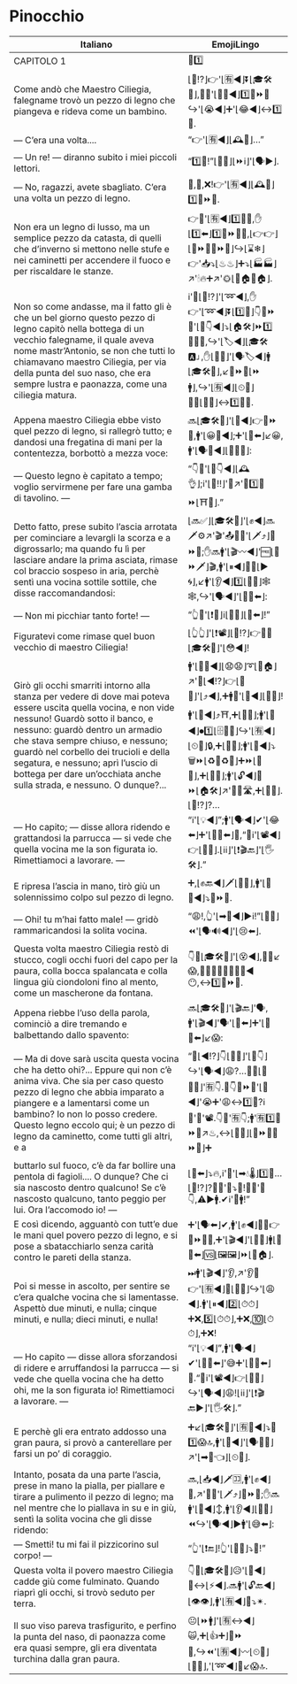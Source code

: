 # Pinocchio

| Italiano | EmojiLingo |
| ------- | ---------- |
| CAPITOLO 1 | 📖1️⃣ |
| Come andò che Maestro Ciliegia, falegname trovò un pezzo di legno che piangeva e rideva come un bambino. | ⌊🤔⁉️⌋👉'⌊🈶◀️⌋⏬⌊🎓🛠🍒⌋,👨‍🔧'⌊🕵️‍♂️◀️⌋1️⃣🔩⏩🚪↪️'⌊😭◀️⌋➕'⌊😂◀️⌋↔️1️⃣👶. |
| — C’era una volta.... | “👉'⌊🈶◀️⌋⌊🕰🔭⌋…” |
| — Un re! — diranno subito i miei piccoli lettori. | “1️⃣👑!”⌊👫📖⌋⌊⏩ℹ️⌋'⌊🗣▶⌋. |
| — No, ragazzi, avete sbagliato. C’era una volta un pezzo di legno. | 🙅,👫,❌!👉'⌊🈶◀️⌋⌊🕰🔭⌋1️⃣🔩⏩🚪. |
| Non era un legno di lusso, ma un semplice pezzo da catasta, di quelli che d’inverno si mettono nelle stufe e nei caminetti per accendere il fuoco e per riscaldare le stanze. | 👉🙅'⌊🈶◀️⌋1️⃣🚪💎,✋⌊1️⃣⬅️⌋1️⃣🔩⏩🚪🆖,⌊👉👉⌋⌊🔩⏩🚪🔩⏩🚪⌋↪️⌊⌛❄⌋👉'📥⤵️⌊♨♨⌋➕⤵️⌊🏭🏭⌋↗️'🕯🔥➕↗️'🌞⌊🔲🏠🔲🏠⌋. |
| Non so come andasse, ma il fatto gli è che un bel giorno questo pezzo di legno capitò nella bottega di un vecchio falegname, il quale aveva nome mastr’Antonio, se non che tutti lo chiamavano maestro Ciliegia, per via della punta del suo naso, che era sempre lustra e paonazza, come una ciliegia matura. | ℹ️'🤔⌊🤔⁉️⌋'⌊➿◀️⌋,✋👉'⌊➿◀️⌋⏬⌊1️⃣🔂⌋👇🔩⏩🚪'⌊👞👇◀️⌋⤵️⌊🏠🛠⌋⏩1️⃣👨‍🔧👴,↪️'⌊🏷◀️⌋⌊🎓🛠🅰⌋,✋⌊👥💯⌋'⌊🗣🏷◀️⌋🚹⌊🎓🛠🍒⌋,↙️🔺⏩👃⌊⏩🚹⌋,↪️'⌊🈶◀️⌋⌊⏲💯⌋🔆➕⌊🔴🔝⌋↔️1️⃣🍒⏫. |
| Appena maestro Ciliegia ebbe visto quel pezzo di legno, si rallegrò tutto; e dandosi una fregatina di mani per la contentezza, borbottò a mezza voce: | 🔜⌊🎓🛠🍒⌋'⌊👀◀️⌋👉🔩⏩🚪,🚹'⌊😀💯◀️⌋;➕'⌊👏⬅️⌋↙️😀,🚹'⌊🗣💬◀️⌋⌊📎📣👶⌋: |
| — Questo legno è capitato a tempo; voglio servirmene per fare una gamba di tavolino. — | “👇🚪'⌊👞👇◀️⌋⌊🕰👌⌋;ℹ️'⌊🙏‼⌋'🔧↗️'🔧1️⃣👢⏩⌊⛩👶⌋.” |
| Detto fatto, prese subito l’ascia arrotata per cominciare a levargli la scorza e a digrossarlo; ma quando fu lì per lasciare andare la prima asciata, rimase col braccio sospeso in aria, perchè sentì una vocina sottile sottile, che disse raccomandandosi: | ⌊🔜✅⌋⌊🎓🛠🍒⌋'⌊✊◀️⌋🔜🗡⚙↗️'🎬'📤💢➕'⌊🗡⤴️⌋🔩⏩🚪;✋🔜🚹'⌊🎬〰◀️⌋'🆓⌊👋⏩🗡⌋🎬,🚹'⌊⏸◀️⌋📎💪⌊▶🌀⌋,↙️🚹'⌊👂◀️⌋1️⃣⌊📣👶⌋🕸🕸,↪️'⌊🗣◀️⌋'⌊🙏💯⬅️⌋: |
| — Non mi picchiar tanto forte! — | “👆🙅'⌊❗👊⌋ℹ️⌊📶🔝⌋⌊💪⬅️⌋!” |
| Figuratevi come rimase quel buon vecchio di maestro Ciliegia! | ⌊👆👆⌋'⌊❗📽⌋⌊🤔⁉️⌋👉👴💟⌊🎓🛠🍒⌋'⌊😳◀️⌋! |
| Girò gli occhi smarriti intorno alla stanza per vedere di dove mai poteva essere uscita quella vocina, e non vide nessuno! Guardò sotto il banco, e nessuno: guardò dentro un armadio che stava sempre chiuso, e nessuno; guardò nel corbello dei trucioli e della segatura, e nessuno; aprì l’uscio di bottega per dare un’occhiata anche sulla strada, e nessuno. O dunque?... | 🚹'⌊👀➰◀️⌋⌊😧😧⌋➰⌊🔲🏠⌋↗️'👀⌊◀️⁉️⌋👉⌊📣👶⌋'⌊⤴️◀️⌋,➕🚹🙅'⌊👀◀️⌋⌊👤❌⌋!🚹'⌊👀◀️⌋⤴️⛩,➕⌊👤❌⌋;🚹'⌊👀◀️⌋⏺1️⃣⌊🗄👚👖⌋↪️'⌊🈶◀️⌋⌊⏲💯⌋🔒,➕⌊👤❌⌋;🚹'⌊👀◀️⌋⤵️🗑⏩⌊♻🚪♻🚪⌋➕⏩⌊🚬🚪⌋,➕⌊👤❌⌋;🚹'⌊🔓◀️⌋🚪⏩⌊🏠🛠⌋↗️'👀🆚🛣,➕⌊👤❌⌋.⌊🤔⁉️⌋?… |
| — Ho capito; — disse allora ridendo e grattandosi la parrucca — si vede che quella vocina me la son figurata io. Rimettiamoci a lavorare. — | “ℹ️'⌊💡◀️⌋”;🚹'⌊🗣◀️⌋✔'⌊😂⬅️⌋➕'⌊🙆‍♂️⬅️⌋💂,“🤔ℹ️'⌊📽◀️⌋👉⌊📣👶⌋.⌊ℹ️ℹ️⌋'⌊❗🎬🔙⌋'⌊🖐🛠⌋.” |
| E ripresa l’ascia in mano, tirò giù un solennissimo colpo sul pezzo di legno. | ➕,⌊✊🔙◀️⌋🗡⌊📎👐⌋,🚹'⌊👊🔝◀️⌋⤵️🔩⏩🚪. |
| — Ohi! tu m’hai fatto male! — gridò rammaricandosi la solita vocina. | “😩!,👆'⌊➡🤕◀️⌋▶ℹ️!”⌊📣👶⌋⏪'⌊🗣🔊◀️⌋'⌊😢⬅️⌋. |
| Questa volta maestro Ciliegia restò di stucco, cogli occhi fuori del capo per la paura, colla bocca spalancata e colla lingua giù ciondoloni fino al mento, come un mascherone da fontana. | 👇🔂⌊🎓🛠🍒⌋'⌊😵◀️⌋,📎😳↙️😱,📎😮➕📎👅🔽🎣🔽◀️😶,↔️1️⃣🗿⏩⛲. |
| Appena riebbe l’uso della parola, cominciò a dire tremando e balbettando dallo spavento: | 🔜⌊🎓🛠🍒⌋'⌊🎬🔙⌋'🗣,🚹'⌊🎬◀️⌋'🗣'⌊🍃⬅️⌋➕'⌊💬♒⬅️⌋↙️😱: |
| — Ma di dove sarà uscita questa vocina che ha detto ohi?... Eppure qui non c’è anima viva. Che sia per caso questo pezzo di legno che abbia imparato a piangere e a lamentarsi come un bambino? Io non lo posso credere. Questo legno eccolo qui; è un pezzo di legno da caminetto, come tutti gli altri, e a | “🤔⌊◀️⁉️⌋👇⌊📣👶⌋'⌊👞👇⌋↪️'⌊🗣◀️⌋😩?…🤷‍♂️⌊👤❌💯⌋'🈶👇.🎲👇🔩⏩🚪'⌊🏫◀️⌋'😭➕'😩↔️1️⃣👶?ℹ️🙅'💪'📽.👇🚪'🈶👇;🚹'🈶1️⃣🔩⏩🚪↗️♨,↔️⌊💯💯⌋⌊🔩⏩🚪🔩⏩🚪⌋➕ |
| buttarlo sul fuoco, c’è da far bollire una pentola di fagioli.... O dunque? Che ci sia nascosto dentro qualcuno! Se c’è nascosto qualcuno, tanto peggio per lui. Ora l’accomodo io! — | ⌊🚮⬅️⌋⤵️🔥,ℹ️'💪'⌊➡💧🌡⌋1️⃣🍲…⌊🤔⁉️⌋?🤔👤'🛐⤵️🚪!🎲👤'🛐👇,⚠▶🚹.✔ℹ️'👊🚹!” |
| E così dicendo, agguantò con tutt’e due le mani quel povero pezzo di legno, e si pose a sbatacchiarlo senza carità contro le pareti della stanza. | ➕'⌊🗣⬅️⌋✔,🚹'⌊✊◀️⌋📎👐👉🔩⏩🚪😥,➕'⌊🎬◀️⌋'⌊👊🔔⌋🚹⌊💪🔝⬅️⌋🆚⌊🖼🖼⌋⏩⌊🔲🏠⌋. |
| Poi si messe in ascolto, per sentire se c’era qualche vocina che si lamentasse. Aspettò due minuti, e nulla; cinque minuti, e nulla; dieci minuti, e nulla! | ⏭🚹'⌊🎬◀️⌋'👂,↗️'👂🎲👉'⌊🈶◀️⌋👤⌊📣👶⌋↪️'⌊😩◀️⌋.🚹'⌊⏸◀️⌋2️⃣⌊⏱⏱⌋➕❌,5️⃣⌊⏱⏱⌋,➕❌,🔟⌊⏱⏱⌋,➕❌! |
| — Ho capito — disse allora sforzandosi di ridere e arruffandosi la parrucca — si vede che quella vocina che ha detto ohi, me la son figurata io! Rimettiamoci a lavorare. — | “ℹ️'⌊💡◀️⌋”,🚹'⌊🗣◀️⌋✔'⌊🏋️‍♂️⬅️⌋'😅➕'⌊🙆‍♂️⬅️⌋💂.“🤔ℹ️'⌊📽◀️⌋👉⌊📣👶⌋↪️'⌊🗣◀️⌋😩!⌊ℹ️ℹ️⌋'⌊❗🎬🔙▶⌋'⌊🖐🛠⌋.” |
| E perchè gli era entrato addosso una gran paura, si provò a canterellare per farsi un po’ di coraggio. | ➕↙️⌊🎓🛠🍒⌋'⌊🈶📎◀️⌋⤵️💌1️⃣😱🔝,🚹'⌊🔬◀️⌋'⌊🗣🎤👶⌋↗️'⌊➡🦁👈⌋⌊⏲👶⌋. |
| Intanto, posata da una parte l’ascia, prese in mano la pialla, per piallare e tirare a pulimento il pezzo di legno; ma nel mentre che lo piallava in su e in giù, sentì la solita vocina che gli disse ridendo: | 🔜,⌊📥◀️⌋🗡🈁,🚹'⌊✊◀️⌋🔪,↗️'🔪➕'⌊🗡⤴️⌋🔩⏩🚪;✋🔜🚹'⌊🔪◀️⌋↕,🚹'⌊👂◀️⌋⌊📣👶⌋⏪↪️'⌊🗣◀️⌋▶🚹'⌊😅⬅️⌋: |
| — Smetti! tu mi fai il pizzicorino sul corpo! — | “👆'⌊❗🔚⌋!👆'⌊🙌😆⌋⤵️👗!” |
| Questa volta il povero maestro Ciliegia cadde giù come fulminato. Quando riaprì gli occhi, si trovò seduto per terra. | 👇🔂⌊🎓🛠🍒⌋😥'⌊🎢◀️⌋🔽↔️⌊⚡◀️⌋.🔜🚹'⌊🔓🔙◀️⌋⌊👁👁⌋,🚹'⌊🈶◀️⌋💺⤵️✴. |
| Il suo viso pareva trasfigurito, e perfino la punta del naso, di paonazza come era quasi sempre, gli era diventata turchina dalla gran paura. | 😐⌊⏩🚹⌋'⌊🈶↔️◀️⌋🙀,➕⌊👍➕⌋🔺⏩👃,↪️⏪'⌊🈶◀️⌋〰⌊⏲💯⌋⌊🔴🔝⌋,'⌊➿◀️⌋🔷↙️😱🔝. |